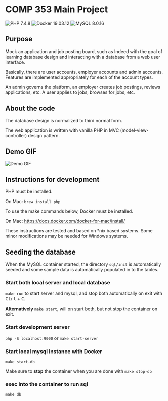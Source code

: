 # COMP 353 Main Project

![PHP 7.4.8](https://badgen.net/badge/PHP/7%2e4%2e8/purple)
![Docker 19.03.12](https://badgen.net/badge/Docker/19%2e03%2e12/blue)
![MySQL 8.0.16](https://badgen.net/badge/MySQL/8%2e0%2e16/yellow)

## Purpose

Mock an application and job posting board, such as Indeed with the goal of learning database design and interacting with a database from a web user interface.

Basically, there are user accounts, employer accounts and admin accounts. Features are implemented appropriately for each of the account types.

An admin governs the platform, an employer creates job postings, reviews applications, etc. A user applies to jobs, browses for jobs, etc.

## About the code

The database design is normalized to third normal form.

The web application is written with vanilla PHP in MVC (model-view-controller) design pattern.

## Demo GIF

![Demo GIF](./docs/demo.gif)

## Instructions for development

PHP must be installed.

On Mac: `brew install php`

To use the make commands below, Docker must be installed.

On Mac: <https://docs.docker.com/docker-for-mac/install/>

These instructions are tested and based on \*nix based systems. Some minor modifications may be needed for Windows systems.

## Seeding the database

When the MySQL container started, the directory `sql/init` is automatically seeded and some sample data is automatically populated in to the tables.

### Start both local server and local database

`make run` to start server and mysql, and stop both automatically on exit with <kbd>Ctrl</kbd> + <kbd>C</kbd>.

**Alternatively** `make start`, will on start both, but not stop the container on exit.

### Start development server

`php -S localhost:9000` or `make start-server`

### Start local mysql instance with Docker

`make start-db`

Make sure to **stop** the container when you are done with `make stop-db`

### exec into the container to run sql

`make db`
